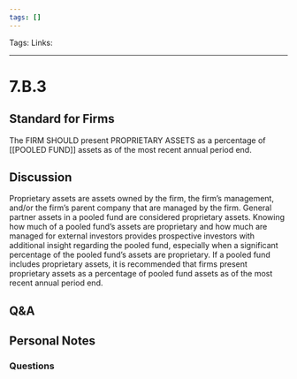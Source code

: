 ```yaml
---
tags: []
---
```

Tags:
Links: 
___
# 7.B.3
## Standard for Firms
The FIRM SHOULD present PROPRIETARY ASSETS as a percentage of [[POOLED FUND]] assets as of the most recent annual period end.
## Discussion
Proprietary assets are assets owned by the firm, the firm’s management, and/or the firm’s parent company that are managed by the firm. General partner assets in a pooled fund are considered proprietary assets. Knowing how much of a pooled fund’s assets are proprietary and how much are managed for external investors provides prospective investors with additional insight regarding the pooled fund, especially when a significant percentage of the pooled fund’s assets are proprietary. If a pooled fund includes proprietary assets, it is recommended that firms present proprietary assets as a percentage of pooled fund assets as of the most recent annual period end.
## Q&A

## Personal Notes

### Questions